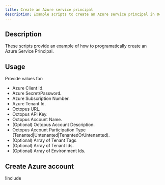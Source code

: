```yaml
---
title: Create an Azure service principal
description: Example scripts to create an Azure service principal in Octopus.
---
```


## Description

These scripts provide an example of how to programatically create an Azure Service Principal.

## Usage

Provide values for:
- Azure Client Id.
- Azure Secret/Password.
- Azure Subscription Number.
- Azure Tenant Id.
- Octopus URL.
- Octopus API Key.
- Octopus Account Name.
- (Optional) Octopus Account Description.
- Octopus Account Participation Type (Tenanted|Untenanted|TenantedOrUntenanted).
- (Optional) Array of Tenant Tags.
- (Optional) Array of Tenant Ids.
- (Optional) Array of Environment Ids.

## Create Azure account

!include <create-azure-service-principal-scripts>
